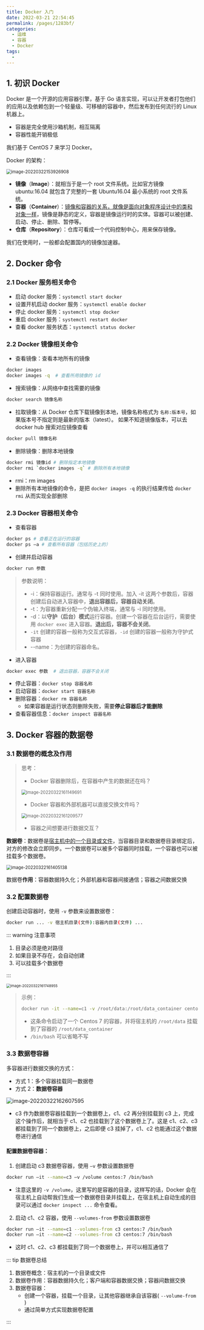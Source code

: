 ```yaml
---
title: Docker 入门
date: 2022-03-21 22:54:45
permalink: /pages/1283bf/
categories:
  - 运维
  - 容器
  - Docker
tags:
  - 
---
```


## 1. 初识 Docker

Docker 是一个开源的应用容器引擎，基于 Go 语言实现，可以让开发者打包他们的应用以及依赖包到一个轻量级、可移植的容器中，然后发布到任何流行的 Linux 机器上。

+ 容器是完全使用沙箱机制，相互隔离
+ 容器性能开销极低

我们基于 CentOS 7 来学习 Docker。

Docker 的架构：

<img src="https://notebook-img-1304596351.cos.ap-beijing.myqcloud.com/img/image-20220322153926908.png" alt="image-20220322153926908" style="zoom:80%;" />

+ **镜像**（**Image**）：就相当于是一个 root 文件系统。比如官方镜像 ubuntu:16.04 就包含了完整的一套 Ubuntu16.04 最小系统的 root 文件系统。
+ **容器**（**Container**）：<u>镜像和容器的关系，就像是面向对象程序设计中的类和对象一样</u>，镜像是静态的定义，容器是镜像运行时的实体。容器可以被创建、启动、停止、删除、暂停等。
+ **仓库**（**Repository**）：仓库可看成一个代码控制中心，用来保存镜像。

我们在使用时，一般都会配置国内的镜像加速器。

## 2. Docker 命令

### 2.1 Docker 服务相关命令

+ 启动 docker 服务：`systemctl start docker`
+ 设置开机启动 docker 服务：`systemctl enable docker`
+ 停止 docker 服务：`systemctl stop docker`
+ 重启 docker 服务：`systemctl restart docker`
+ 查看 docker 服务状态：`systemctl status docker`

### 2.2 Docker 镜像相关命令

+ 查看镜像：查看本地所有的镜像

```sh
docker images
docker images -q  # 查看所用镜像的 id
```

+ 搜索镜像：从网络中查找需要的镜像

```sh
docker search 镜像名称
```

+ 拉取镜像：从 Docker 仓库下载镜像到本地，镜像名称格式为 `名称:版本号`，如果版本号不指定则是最新的版本（latest）。 如果不知道镜像版本，可以去 docker hub 搜索对应镜像查看

```sh
docker pull 镜像名称
```

+ 删除镜像：删除本地镜像

```sh
docker rmi 镜像id # 删除指定本地镜像
docker rmi `docker images -q` # 删除所有本地镜像
```

+ rmi：rm images
+ 删除所有本地镜像的命令，是把 `docker images -q` 的执行结果传给 `docker rmi` 从而实现全部删除

### 2.3 Docker 容器相关命令

+ 查看容器

```sh
docker ps # 查看正在运行的容器
docker ps –a # 查看所有容器（包括历史上的）
```

+ 创建并启动容器

```sh
docker run 参数
```

> 参数说明：
>
> + -i：保持容器运行。通常与 -t 同时使用。加入 -it 这两个参数后，容器创建后自动进入容器中，**退出容器后，容器自动关闭**。
> + -t：为容器重新分配一个伪输入终端，通常与 -i 同时使用。
> + -d：以**守护（后台）模式**运行容器。创建一个容器在后台运行，需要使用 `docker exec` 进入容器。**退出后，容器不会关闭**。
> + `-it` 创建的容器一般称为交互式容器，`-id` 创建的容器一般称为守护式容器
> + --name：为创建的容器命名。

+ 进入容器

```sh
docker exec 参数  # 退出容器，容器不会关闭
```

+ 停止容器：`docker stop 容器名称`
+ 启动容器：`docker start 容器名称`
+ 删除容器：`docker rm 容器名称`
  + 如果容器是运行状态则删除失败，需要**停止容器后才能删除**
+ 查看容器信息：`docker inspect 容器名称`

## 3. Docker 容器的数据卷

### 3.1 数据卷的概念及作用

> 思考：
>
> + Docker 容器删除后，在容器中产生的数据还在吗？
>
> <img src="https://notebook-img-1304596351.cos.ap-beijing.myqcloud.com/img/image-20220322161149691.png" alt="image-20220322161149691" style="zoom: 80%;" />
>
> + Docker 容器和外部机器可以直接交换文件吗？
>
> <img src="https://notebook-img-1304596351.cos.ap-beijing.myqcloud.com/img/image-20220322161209577.png" alt="image-20220322161209577" style="zoom:80%;" />
>
> + 容器之间想要进行数据交互？

**数据卷**：数据卷是<u>宿主机中的一个目录或文件</u>，当容器目录和数据卷目录绑定后，对方的修改会立即同步。一个数据卷可以被多个容器同时挂载，一个容器也可以被挂载多个数据卷。

<img src="https://notebook-img-1304596351.cos.ap-beijing.myqcloud.com/img/image-20220322161405138.png" alt="image-20220322161405138" style="zoom:80%;" />

数据卷**作用**：容器数据持久化；外部机器和容器间接通信；容器之间数据交换

### 3.2 配置数据卷

创建启动容器时，使用 `-v` 参数来设置数据卷：

```sh
docker run ... -v 宿主机目录(文件):容器内目录(文件) ...
```

::: warning 注意事项

1. 目录必须是绝对路径
2. 如果目录不存在，会自动创建
3. 可以挂载多个数据卷

:::

<img src="https://notebook-img-1304596351.cos.ap-beijing.myqcloud.com/img/image-20220322161748955.png" alt="image-20220322161748955" style="zoom:67%;" />

> 示例：
>
> ```sh
> docker run -it --name=c1 -v /root/data:/root/data_container centos:7 /bin/bash
> ```
>
> + 这条命令启动了一个 Centos 7 的容器，并将宿主机的 `/root/data` 挂载到了容器的 `/root/data_container`
> + `/bin/bash` 可以省略不写

### 3.3 数据卷容器

多容器进行数据交换的方式：

+ 方式 1：多个容器挂载同一数据卷
+ 方式 2：**数据卷容器**

![image-20220322162607595](https://notebook-img-1304596351.cos.ap-beijing.myqcloud.com/img/image-20220322162607595.png)

+ c3 作为数据卷容器挂载到一个数据卷上，c1、c2 再分别挂载到 c3 上，完成这个操作后，就相当于 c1、c2 也挂载到了这个数据卷上了。这是 c1、c2、c3 都挂载到了同一个数据卷上，之后即便 c3 挂掉了，c1、c2 也能通过这个数据卷进行通信

#### 配置数据卷容器：

1. 创建启动 c3 数据卷容器，使用 `–v` 参数设置数据卷

```sh
docker run –it --name=c3 –v /volume centos:7 /bin/bash 
```

+ 注意这里的 `-v /volume`，这里写的是容器的目录，这样写的话，Docker 会在宿主机上自动帮我们生成一个数据卷目录并挂载上，在宿主机上自动生成的目录可以通过 `docker inspect ...` 命令查看。

2. 启动 c1、c2 容器，使用 `--volumes-from` 参数设置数据卷

```sh
docker run –it --name=c1 --volumes-from c3 centos:7 /bin/bash
docker run –it --name=c2 --volumes-from c3 centos:7 /bin/bash 
```

+ 这时 c1、c2、c3 都挂载到了同一个数据卷上，并可以相互通信了

::: tip 数据卷总结

1. 数据卷概念：宿主机的一个目录或文件
2. 数据卷作用：容器数据持久化；客户端和容器数据交换；容器间数据交换
3. 数据卷容器：
   + 创建一个容器，挂载一个目录，让其他容器继承自该容器( `--volume-from` )
   + 通过简单方式实现数据卷配置

:::
